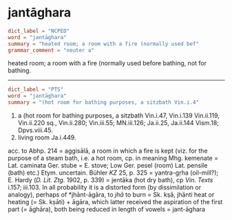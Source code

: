 # jantāghara

``` toml
dict_label = "NCPED"
word = "jantāghara"
summary = "heated room; a room with a fire (normally used bef"
grammar_comment = "neuter a"
```

heated room; a room with a fire (normally used before bathing, not for bathing.

--------------------

``` toml
dict_label = "PTS"
word = "jantāghara"
summary = "(hot room for bathing purposes, a sitzbath Vin.i.4"
```

1. a (hot room for bathing purposes, a sitzbath Vin.i.47, Vin.i.139 Vin.ii.119, Vin.ii.220 sq., Vin.ii.280; Vin.iii.55; MN.iii.126; Ja.ii.25, Ja.ii.144 Vism.18; Dpvs.viii.45.
2. living room Ja.i.449.

acc. to Abhp. 214 = aggisālā, a room in which a fire is kept (viz. for the purpose of a steam bath, i.e. a hot room, cp. in meaning Mhg. kemenate = Lat. caminata Ger. stube = E. stove; Low Ger. pesel (room) Lat. pensile (bath) etc.) Etym. uncertain. Bühler *KZ* 25, p. 325 = yantra\-gṛha (oil\-mill?); E. Hardy (*D. Lit. Ztg.* 1902, p. 339) = jentāka (hot dry bath), cp *Vin. Texts* i.157; iii.103. In all probability it is a distorted form (by dissimilation or analogy), perhaps of \*jhānt\-āgāra, to *jhā* to burn = Sk. kṣā, jhānti heat or heating (= Sk. kṣāti) \+ āgāra, which latter received the aspiration of the first part (= āghāra), both being reduced in length of vowels = jant\-āghara

